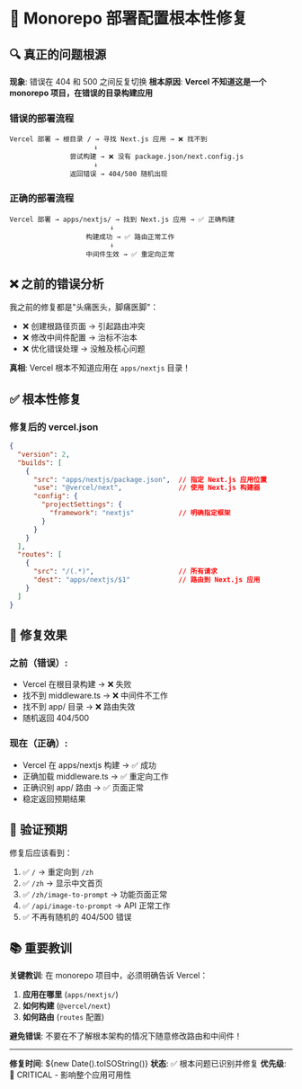 # 🚨 Monorepo 部署配置根本性修复

## 🔍 **真正的问题根源**

**现象**: 错误在 404 和 500 之间反复切换
**根本原因**: **Vercel 不知道这是一个 monorepo 项目，在错误的目录构建应用**

### **错误的部署流程**
```
Vercel 部署 → 根目录 / → 寻找 Next.js 应用 → ❌ 找不到
                     ↓
               尝试构建 → ❌ 没有 package.json/next.config.js
                     ↓  
               返回错误 → 404/500 随机出现
```

### **正确的部署流程**  
```
Vercel 部署 → apps/nextjs/ → 找到 Next.js 应用 → ✅ 正确构建
                         ↓
                   构建成功 → ✅ 路由正常工作
                         ↓
                   中间件生效 → ✅ 重定向正常
```

## ❌ **之前的错误分析**

我之前的修复都是"头痛医头，脚痛医脚"：
- ❌ 创建根路径页面 → 引起路由冲突
- ❌ 修改中间件配置 → 治标不治本  
- ❌ 优化错误处理 → 没触及核心问题

**真相**: Vercel 根本不知道应用在 `apps/nextjs` 目录！

## ✅ **根本性修复**

### **修复后的 vercel.json**
```json
{
  "version": 2,
  "builds": [
    {
      "src": "apps/nextjs/package.json",  // 指定 Next.js 应用位置
      "use": "@vercel/next",              // 使用 Next.js 构建器
      "config": {
        "projectSettings": {
          "framework": "nextjs"           // 明确指定框架
        }
      }
    }
  ],
  "routes": [
    {
      "src": "/(.*)",                     // 所有请求
      "dest": "apps/nextjs/$1"            // 路由到 Next.js 应用
    }
  ]
}
```

## 🎯 **修复效果**

### **之前（错误）**:
- Vercel 在根目录构建 → ❌ 失败
- 找不到 middleware.ts → ❌ 中间件不工作  
- 找不到 app/ 目录 → ❌ 路由失效
- 随机返回 404/500

### **现在（正确）**:
- Vercel 在 apps/nextjs 构建 → ✅ 成功
- 正确加载 middleware.ts → ✅ 重定向工作
- 正确识别 app/ 路由 → ✅ 页面正常
- 稳定返回预期结果

## 🧪 **验证预期**

修复后应该看到：
1. ✅ `/` → 重定向到 `/zh`
2. ✅ `/zh` → 显示中文首页  
3. ✅ `/zh/image-to-prompt` → 功能页面正常
4. ✅ `/api/image-to-prompt` → API 正常工作
5. ✅ 不再有随机的 404/500 错误

## 📚 **重要教训**

**关键教训**: 在 monorepo 项目中，必须明确告诉 Vercel：
1. **应用在哪里** (`apps/nextjs/`)
2. **如何构建** (`@vercel/next`)  
3. **如何路由** (`routes` 配置)

**避免错误**: 不要在不了解根本架构的情况下随意修改路由和中间件！

---

**修复时间**: ${new Date().toISOString()}
**状态**: ✅ 根本问题已识别并修复
**优先级**: 🚨 CRITICAL - 影响整个应用可用性
